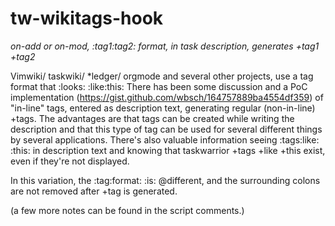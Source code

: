 # tw-wikitags-hook
_on-add or on-mod, :tag1:tag2: format, in task description, generates +tag1 +tag2_

Vimwiki/ taskwiki/ *ledger/ orgmode and several other projects, use a tag format that :looks: :like:this: 
There has been some discussion and a PoC implementation (https://gist.github.com/wbsch/164757889ba4554df359) of "in-line" tags, entered as description text, generating regular (non-in-line) +tags. The advantages are that tags can be created while writing the description and that this type of tag can be used for several different things by several applications. There's also valuable information seeing :tags:like: :this: in description text and knowing that taskwarrior +tags +like +this exist, even if they're not displayed. 

In this variation, the :tag:format: :is: @different, and the surrounding colons are not removed after +tag is generated. 

(a few more notes can be found in the script comments.)

